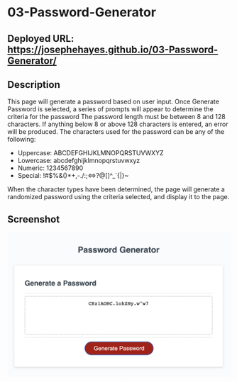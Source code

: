 # 03-Password-Generator

## Deployed URL: https://josephehayes.github.io/03-Password-Generator/

## Description
This page will generate a password based on user input. 
Once Generate Password is selected, a series of prompts will appear to determine the criteria for the password
The password length must be between 8 and 128 characters. If anything below 8 or above 128 characters is entered, an error will be produced.
The characters used for the password can be any of the following:

* Uppercase: ABCDEFGHIJKLMNOPQRSTUVWXYZ
* Lowercase: abcdefghijklmnopqrstuvwxyz
* Numeric: 1234567890
* Special: !#$%&()*+,-./:;<=>?@[\]^_`{|}~

When the character types have been determined, the page will generate a randomized password using the criteria selected, and display it to the page.

## Screenshot

![The password generator showing a password including a mix of letters, numbers, and special characters](./Assets/03-Password-Generator-SS.png)

